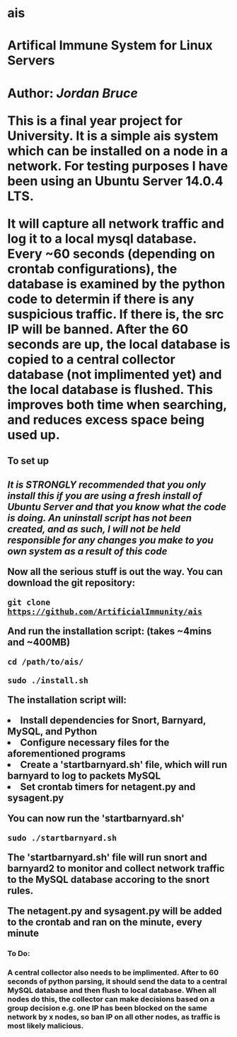 # ais
<h1>Artifical Immune System for Linux Servers<h1>

Author: <i>Jordan Bruce</i>

This is a final year project for University. It is a simple ais system which can be installed on a node in a network. For testing purposes I have been using an Ubuntu Server 14.0.4 LTS. 

It will capture all network traffic and log it to a local mysql database. Every ~60 seconds (depending on crontab configurations), the database is examined by the python code to determin if there is any suspicious traffic. If there is, the src IP will be banned. After the 60 seconds are up, the local database is copied to a central collector database (not implimented yet) and the local database is flushed. This improves both time when searching, and reduces excess space being used up.

<h2>To set up<h2>

<b><i>It is STRONGLY recommended that you only install this if you are using a fresh install of Ubuntu Server and that you know what the code is doing. An uninstall script has not been created, and as such, I will not be held responsible for any changes you make to you own system as a result of this code</i></b>

Now all the serious stuff is out the way. You can download the git repository:

<code>git clone https://github.com/ArtificialImmunity/ais</code>

And run the installation script:
(takes ~4mins and ~400MB)

<code>cd /path/to/ais/</code>

<code>sudo ./install.sh</code>

The installation script will:
    <li>Install dependencies for Snort, Barnyard, MySQL, and Python</li>
    <li>Configure necessary files for the aforementioned programs</li>
    <li>Create a 'startbarnyard.sh' file, which will run barnyard to log to packets MySQL</li>
    <li>Set crontab timers for netagent.py and sysagent.py</li>

You can now run the 'startbarnyard.sh' 

<code>sudo ./startbarnyard.sh</code>

The 'startbarnyard.sh' file will run snort and barnyard2 to monitor and collect network traffic to the MySQL database accoring to the snort rules.

The netagent.py and sysagent.py will be added to the crontab and ran on the minute, every minute


<h3>To Do:<h3>

A central collector also needs to be implimented. After to 60 seconds of python parsing, it should send the data to a central MySQL database and then flush to local database. When all nodes do this, the collector can make decisions based on a group decision e.g. one IP has been blocked on the same network by x nodes, so ban IP on all other nodes, as traffic is most likely malicious. 

